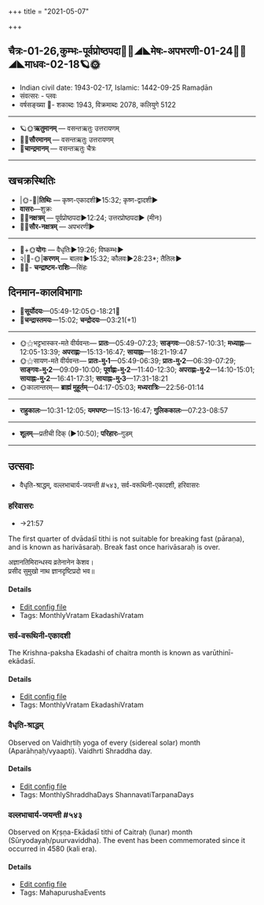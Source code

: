 +++
title = "2021-05-07"

+++
## चैत्रः-01-26,कुम्भः-पूर्वप्रोष्ठपदा🌛🌌◢◣मेषः-अपभरणी-01-24🌌🌞◢◣माधवः-02-18🪐🌞
- Indian civil date: 1943-02-17, Islamic: 1442-09-25 Ramaḍān
- संवत्सरः - प्लवः
- वर्षसङ्ख्या 🌛- शकाब्दः 1943, विक्रमाब्दः 2078, कलियुगे 5122
___________________
- 🪐🌞**ऋतुमानम्** — वसन्तऋतुः उत्तरायणम्
- 🌌🌞**सौरमानम्** — वसन्तऋतुः उत्तरायणम्
- 🌛**चान्द्रमानम्** — वसन्तऋतुः चैत्रः
___________________


## खचक्रस्थितिः
- |🌞-🌛|**तिथिः** — कृष्ण-एकादशी►15:32; कृष्ण-द्वादशी►  
- **वासरः**—शुक्रः  
- 🌌🌛**नक्षत्रम्** — पूर्वप्रोष्ठपदा►12:24; उत्तरप्रोष्ठपदा► (मीनः)  
- 🌌🌞**सौर-नक्षत्रम्** — अपभरणी►  
___________________
- 🌛+🌞**योगः** — वैधृतिः►19:26; विष्कम्भः►  
- २|🌛-🌞|**करणम्** — बालवः►15:32; कौलवः►28:23*; तैतिलः►  
- 🌌🌛- **चन्द्राष्टम-राशिः**—सिंहः  


## दिनमान-कालविभागाः
- 🌅**सूर्योदयः**—05:49-12:05🌞️-18:21🌇  
- 🌛**चन्द्रास्तमयः**—15:02; **चन्द्रोदयः**—03:21(+1)  
___________________
- 🌞⚝भट्टभास्कर-मते वीर्यवन्तः— **प्रातः**—05:49-07:23; **साङ्गवः**—08:57-10:31; **मध्याह्नः**—12:05-13:39; **अपराह्णः**—15:13-16:47; **सायाह्नः**—18:21-19:47  
- 🌞⚝सायण-मते वीर्यवन्तः— **प्रातः-मु॰1**—05:49-06:39; **प्रातः-मु॰2**—06:39-07:29; **साङ्गवः-मु॰2**—09:09-10:00; **पूर्वाह्णः-मु॰2**—11:40-12:30; **अपराह्णः-मु॰2**—14:10-15:01; **सायाह्नः-मु॰2**—16:41-17:31; **सायाह्नः-मु॰3**—17:31-18:21  
- 🌞कालान्तरम्— **ब्राह्मं मुहूर्तम्**—04:17-05:03; **मध्यरात्रिः**—22:56-01:14  
___________________
- **राहुकालः**—10:31-12:05; **यमघण्टः**—15:13-16:47; **गुलिककालः**—07:23-08:57  
___________________
- **शूलम्**—प्रतीची दिक् (►10:50); **परिहारः**–गुडम्  
___________________

## उत्सवाः
- वैधृति-श्राद्धम्, वल्लभाचार्य-जयन्ती #५४३, सर्व-वरूथिनी-एकादशी, हरिवासरः
### हरिवासरः
- →21:57

The first quarter of dvādaśī tithi is not suitable for breaking fast (pāraṇa), and is known as harivāsaraḥ. Break fast once harivāsaraḥ is over.

अज्ञानतिमिरान्धस्य व्रतेनानेन केशव।  
प्रसीद सुमुखो नाथ ज्ञानदृष्टिप्रदो भव॥



#### Details
- [Edit config file](https://github.com/jyotisham/adyatithi/tree/master/time_focus/monthly/ekAdashI/description_only/harivAsaraH.toml)
- Tags: MonthlyVratam EkadashiVratam


### सर्व-वरूथिनी-एकादशी

The Krishna-paksha Ekadashi of chaitra month is known as varūthinī-ekādaśī.

#### Details
- [Edit config file](https://github.com/jyotisham/adyatithi/tree/master/time_focus/monthly/ekAdashI/description_only/varUthinI-EkAdazI.toml)
- Tags: MonthlyVratam EkadashiVratam


### वैधृति-श्राद्धम्

Observed on Vaidhṛtiḥ yoga of every (sidereal solar) month (Aparāhṇaḥ/vyaapti). Vaidhrti Shraddha day.

#### Details
- [Edit config file](https://github.com/jyotisham/adyatithi/tree/master/devatA/pitR/sidereal_solar_month/yoga/00/27/vaidhRti-zrAddham.toml)
- Tags: MonthlyShraddhaDays ShannavatiTarpanaDays


### वल्लभाचार्य-जयन्ती #५४३

Observed on Kṛṣṇa-Ekādaśī tithi of Caitraḥ (lunar) month (Sūryodayaḥ/puurvaviddha). The event has been commemorated since it occurred in 4580 (kali era).  


#### Details
- [Edit config file](https://github.com/jyotisham/adyatithi/tree/master/mahApuruSha/vaiShNava-misc/lunar_month/tithi/01/26/vallabhAcArya~jayantI.toml)
- Tags: MahapurushaEvents


